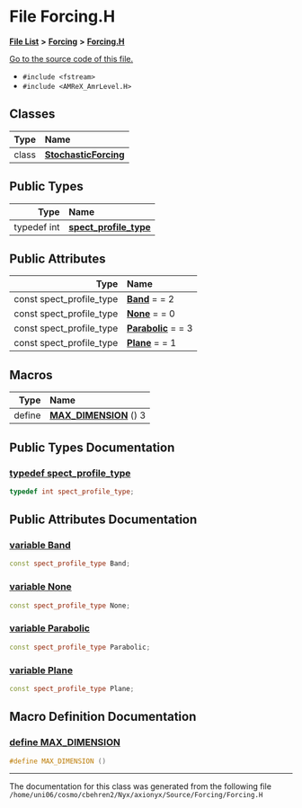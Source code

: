 
# File Forcing.H


[**File List**](files.md) **>** [**Forcing**](dir_45682215f16eaf57f766b3c547de68bc.md) **>** [**Forcing.H**](Forcing_8H.md)

[Go to the source code of this file.](Forcing_8H_source.md)



* `#include <fstream>`
* `#include <AMReX_AmrLevel.H>`










## Classes

| Type | Name |
| ---: | :--- |
| class | [**StochasticForcing**](classStochasticForcing.md) <br> |

## Public Types

| Type | Name |
| ---: | :--- |
| typedef int | [**spect\_profile\_type**](Forcing_8H.md#typedef-spect-profile-type)  <br> |


## Public Attributes

| Type | Name |
| ---: | :--- |
|  const spect\_profile\_type | [**Band**](Forcing_8H.md#variable-band)   = = 2<br> |
|  const spect\_profile\_type | [**None**](Forcing_8H.md#variable-none)   = = 0<br> |
|  const spect\_profile\_type | [**Parabolic**](Forcing_8H.md#variable-parabolic)   = = 3<br> |
|  const spect\_profile\_type | [**Plane**](Forcing_8H.md#variable-plane)   = = 1<br> |









## Macros

| Type | Name |
| ---: | :--- |
| define  | [**MAX\_DIMENSION**](Forcing_8H.md#define-max-dimension)  () 3<br> |

## Public Types Documentation


### <a href="#typedef-spect-profile-type" id="typedef-spect-profile-type">typedef spect\_profile\_type </a>


```cpp
typedef int spect_profile_type;
```


## Public Attributes Documentation


### <a href="#variable-band" id="variable-band">variable Band </a>


```cpp
const spect_profile_type Band;
```



### <a href="#variable-none" id="variable-none">variable None </a>


```cpp
const spect_profile_type None;
```



### <a href="#variable-parabolic" id="variable-parabolic">variable Parabolic </a>


```cpp
const spect_profile_type Parabolic;
```



### <a href="#variable-plane" id="variable-plane">variable Plane </a>


```cpp
const spect_profile_type Plane;
```

## Macro Definition Documentation



### <a href="#define-max-dimension" id="define-max-dimension">define MAX\_DIMENSION </a>


```cpp
#define MAX_DIMENSION () 
```



------------------------------
The documentation for this class was generated from the following file `/home/uni06/cosmo/cbehren2/Nyx/axionyx/Source/Forcing/Forcing.H`